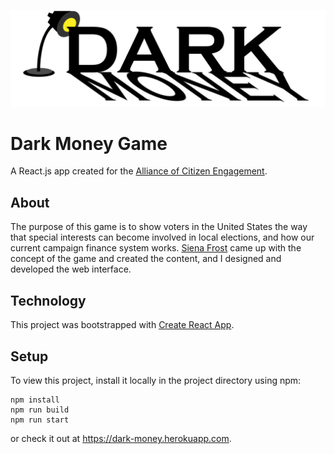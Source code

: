 ![game logo](https://github.com/mboyarinova/dark-money/blob/master/src/logo.png)

# Dark Money Game

A React.js app created for the [Alliance of Citizen Engagement](https://ace-usa.org/?page_id=183).

## About

The purpose of this game is to show voters in the United States the way that special interests can become involved in local elections, and how our current campaign finance system works. [Siena Frost](https://ace-usa.org/?page_id=101) came up with the concept of the game and created the content, and I designed and developed the web interface.

## Technology

This project was bootstrapped with [Create React App](https://github.com/facebook/create-react-app).

## Setup

To view this project, install it locally in the project directory using npm:

```
npm install
npm run build
npm run start
```

or check it out at https://dark-money.herokuapp.com.

